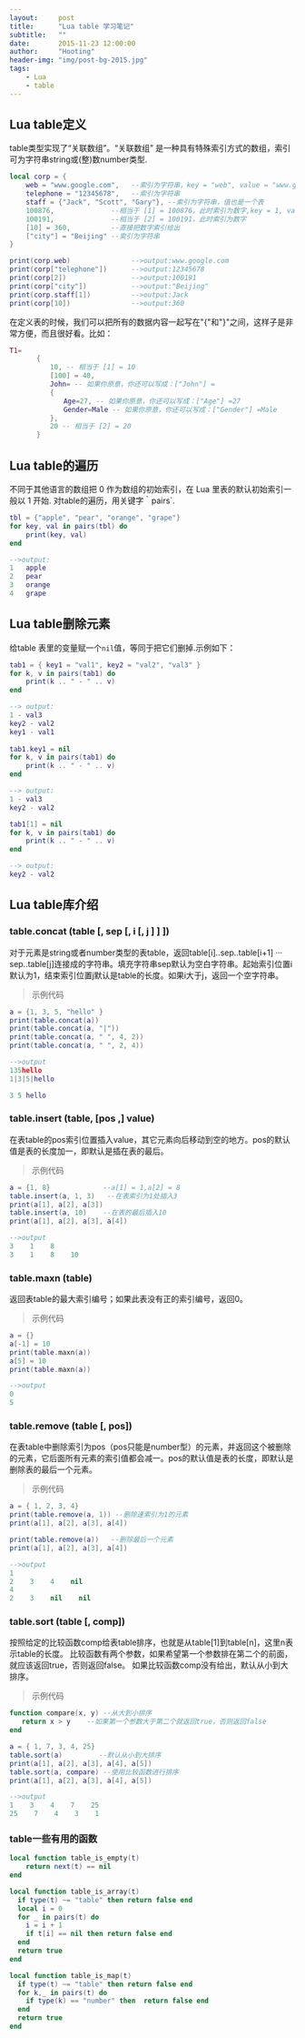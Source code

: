 ```yaml
---
layout:     post
title:      "Lua table 学习笔记"
subtitle:   ""
date:       2015-11-23 12:00:00
author:     "Hooting"
header-img: "img/post-bg-2015.jpg"
tags:
    - Lua
    - table
---
```


## Lua table定义
table类型实现了“关联数组”。“关联数组” 是一种具有特殊索引方式的数组，索引可为字符串string或(整)数number类型.

```lua
local corp = {
    web = "www.google.com",   --索引为字符串，key = "web", value = "www.google.com"
    telephone = "12345678",   --索引为字符串
    staff = {"Jack", "Scott", "Gary"}, --索引为字符串，值也是一个表
    100876,              --相当于 [1] = 100876，此时索引为数字,key = 1, value = 100876
    100191,              --相当于 [2] = 100191，此时索引为数字
    [10] = 360,          --直接把数字索引给出
    ["city"] = "Beijing" --索引为字符串
}

print(corp.web)               -->output:www.google.com
print(corp["telephone"])      -->output:12345678
print(corp[2])                -->output:100191
print(corp["city"])           -->output:"Beijing"
print(corp.staff[1])          -->output:Jack
print(corp[10])               -->output:360
```
在定义表的时候，我们可以把所有的数据内容一起写在"{"和"}"之间，这样子是非常方便，而且很好看。比如：

```lua
T1= 
　　　　{ 
　　　　　　10, -- 相当于 [1] = 10 
　　　　　　[100] = 40, 
　　　　　　John= -- 如果你原意，你还可以写成：["John"] = 
　　　　　　{ 
　　　　　　　　Age=27, -- 如果你原意，你还可以写成：["Age"] =27 
　　　　　　　　Gender=Male -- 如果你原意，你还可以写成：["Gender"] =Male 
　　　　　　}, 
　　　　　　20 -- 相当于 [2] = 20 
　　　　} 
```

## Lua table的遍历
不同于其他语言的数组把 0 作为数组的初始索引，在 Lua 里表的默认初始索引一般以 1 开始. 对table的遍历，用关键字｀pairs`.
```lua
tbl = {"apple", "pear", "orange", "grape"}
for key, val in pairs(tbl) do
    print(key, val)
end

-->output:
1	apple
2	pear
3	orange
4	grape
```

## Lua table删除元素
给table 表里的变量赋一个`nil`值，等同于把它们删掉.示例如下：

```lua
tab1 = { key1 = "val1", key2 = "val2", "val3" }
for k, v in pairs(tab1) do
    print(k .. " - " .. v)
end

--> output:
1 - val3
key2 - val2
key1 - val1
 
tab1.key1 = nil
for k, v in pairs(tab1) do
    print(k .. " - " .. v)
end

--> output:
1 - val3
key2 - val2

tab1[1] = nil
for k, v in pairs(tab1) do
    print(k .. " - " .. v)
end

--> output:
key2 - val2
```


## Lua table库介绍

### table.concat (table [, sep [, i [, j ] ] ])
对于元素是string或者number类型的表table，返回table[i]..sep..table[i+1] ··· sep..table[j]连接成的字符串。填充字符串sep默认为空白字符串。起始索引位置i默认为1，结束索引位置j默认是table的长度。如果i大于j，返回一个空字符串。

> 示例代码
```lua
a = {1, 3, 5, "hello" }
print(table.concat(a))
print(table.concat(a, "|"))
print(table.concat(a, " ", 4, 2))
print(table.concat(a, " ", 2, 4))

-->output
135hello
1|3|5|hello

3 5 hello
```

### table.insert (table, [pos ,] value)
在表table的pos索引位置插入value，其它元素向后移动到空的地方。pos的默认值是表的长度加一，即默认是插在表的最后。

> 示例代码
```lua
a = {1, 8}             --a[1] = 1,a[2] = 8
table.insert(a, 1, 3)   --在表索引为1处插入3
print(a[1], a[2], a[3])
table.insert(a, 10)    --在表的最后插入10
print(a[1], a[2], a[3], a[4])

-->output
3    1    8
3    1    8    10
```

### table.maxn (table)
返回表table的最大索引编号；如果此表没有正的索引编号，返回0。
> 示例代码

```lua
a = {}
a[-1] = 10
print(table.maxn(a))
a[5] = 10  
print(table.maxn(a))

-->output
0
5
```

### table.remove (table [, pos])
在表table中删除索引为pos（pos只能是number型）的元素，并返回这个被删除的元素，它后面所有元素的索引值都会减一。pos的默认值是表的长度，即默认是删除表的最后一个元素。
> 示例代码

```lua
a = { 1, 2, 3, 4}
print(table.remove(a, 1)) --删除速索引为1的元素
print(a[1], a[2], a[3], a[4])

print(table.remove(a))   --删除最后一个元素
print(a[1], a[2], a[3], a[4])

-->output
1
2    3    4    nil
4
2    3    nil    nil
```

### table.sort (table [, comp])
按照给定的比较函数comp给表table排序，也就是从table[1]到table[n]，这里n表示table的长度。 比较函数有两个参数，如果希望第一个参数排在第二个的前面，就应该返回true，否则返回false。 如果比较函数comp没有给出，默认从小到大排序。

> 示例代码

```lua
function compare(x, y) --从大到小排序
   return x > y    --如果第一个参数大于第二个就返回true，否则返回false
end

a = { 1, 7, 3, 4, 25}
table.sort(a)         --默认从小到大排序
print(a[1], a[2], a[3], a[4], a[5])
table.sort(a, compare) --使用比较函数进行排序
print(a[1], a[2], a[3], a[4], a[5])

-->output
1    3    4    7    25
25    7    4    3    1
```

### table一些有用的函数

```lua
local function table_is_empty(t)
    return next(t) == nil
end

local function table_is_array(t)
  if type(t) ~= "table" then return false end
  local i = 0
  for _ in pairs(t) do
    i = i + 1
    if t[i] == nil then return false end
  end
  return true
end

local function table_is_map(t)
  if type(t) ~= "table" then return false end
  for k,_ in pairs(t) do
    if type(k) == "number" then  return false end
  end
  return true
end
```


